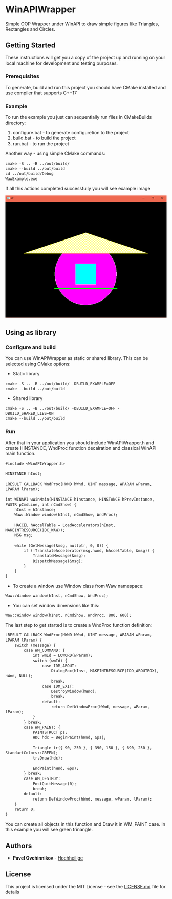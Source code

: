 # WinAPIWrapper
Simple OOP Wrapper under WinAPI to draw simple figures like Triangles, Rectangles and Circles.

## Getting Started

These instructions will get you a copy of the project up and running on your local machine for development and testing purposes.

### Prerequisites

To generate, build and run this project you should have CMake installed and use compiler that supports C++17

### Example

To run the example you just can sequentially run files in CMakeBuilds directory:

1. configure.bat - to generate configuretion to the project
2. build.bat - to build the project
3. run.bat - to run the project

Another way - using simple CMake commands:

```
cmake -S .. -B ../out/build/
cmake --build ../out/build
cd ../out/build/Debug
WawExample.exe
```

If all this actions completed successfully you will see example image

![WinAPIWrapper](/Resources/example.PNG?raw=true "Example Image")

## Using as library

### Configure and build

You can use WinAPIWrapper as static or shared library. This can be selected using CMake options:

* Static library
```
cmake -S .. -B ../out/build/ -DBUILD_EXAMPLE=OFF
cmake --build ../out/build 
```

* Shared library
```
cmake -S .. -B ../out/build/ -DBUILD_EXAMPLE=OFF -DBUILD_SHARED_LIBS=ON
cmake --build ../out/build
```

### Run

After that in your application you should include WinAPIWrapper.h and create HINSTANCE, WndProc function decalration and classical WinAPI main function.

```
#include <WinAPIWrapper.h>

HINSTANCE hInst; 

LRESULT CALLBACK WndProc(HWND hWnd, UINT message, WPARAM wParam, LPARAM lParam);

int WINAPI wWinMain(HINSTANCE hInstance, HINSTANCE hPrevInstance, PWSTR pCmdLine, int nCmdShow) {
	hInst = hInstance;
	Waw::Window window(hInst, nCmdShow, WndProc);

	HACCEL hAccelTable = LoadAccelerators(hInst, MAKEINTRESOURCE(IDC_WAW));
	MSG msg;

	while (GetMessage(&msg, nullptr, 0, 0)) {
		if (!TranslateAccelerator(msg.hwnd, hAccelTable, &msg)) {
			TranslateMessage(&msg);
			DispatchMessage(&msg);
		}
	}
}
```

* To create a window use Window class from Waw namespace:
```
Waw::Window window(hInst, nCmdShow, WndProc);
```
* You can set window dimensions like this:
```
Waw::Window window(hInst, nCmdShow, WndProc, 800, 600);
```

The last step to get started is to create a WndProc function definition:
```
LRESULT CALLBACK WndProc(HWND hWnd, UINT message, WPARAM wParam, LPARAM lParam) {
	switch (message) {
		case WM_COMMAND: {
			int wmId = LOWORD(wParam);
			switch (wmId) {
				case IDM_ABOUT:
					DialogBox(hInst, MAKEINTRESOURCE(IDD_ABOUTBOX), hWnd, NULL);
					break;
				case IDM_EXIT:
					DestroyWindow(hWnd);
					break;
				default:
					return DefWindowProc(hWnd, message, wParam, lParam);
			}
		} break;
		case WM_PAINT: {
			PAINTSTRUCT ps;
			HDC hdc = BeginPaint(hWnd, &ps);

			Triangle tr({ 90, 250 }, { 390, 150 }, { 690, 250 }, StandartColors::GREEN);
            tr.Draw(hdc);

			EndPaint(hWnd, &ps);
		} break;
		case WM_DESTROY:
			PostQuitMessage(0);
			break;
		default:
			return DefWindowProc(hWnd, message, wParam, lParam);
	}
	return 0;
}
```

You can create all objects in this function and Draw it in WM_PAINT case. In this example you will see green trinangle.

## Authors

* **Pavel Ovchinnikov** - [Hochheilige](https://github.com/Hochheilige)

## License

This project is licensed under the MIT License - see the [LICENSE.md](LICENSE.md) file for details
